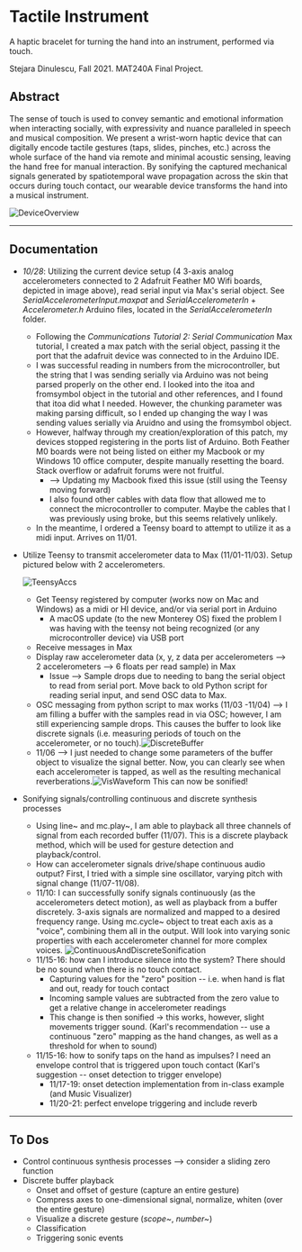 # Tactile Instrument
A haptic bracelet for turning the hand into an instrument, performed via touch.

Stejara Dinulescu, Fall 2021. MAT240A Final Project.

## Abstract

The sense of touch is used to convey semantic and emotional information when interacting socially, with expressivity and nuance paralleled in speech and musical composition. We present a wrist-worn haptic device that can digitally encode tactile gestures (taps, slides, pinches, etc.) across the whole surface of the hand via remote and minimal acoustic sensing, leaving the hand free for manual interaction. By sonifying the captured mechanical signals generated by spatiotemporal wave propagation across the skin that occurs during touch contact, our wearable device transforms the hand into a musical instrument.

![DeviceOverview](images/DeviceOverview.png)

-----------------------

## Documentation

- *10/28*: Utilizing the current device setup (4 3-axis analog accelerometers connected to 2 Adafruit Feather M0 Wifi boards, depicted in image above), read serial input via Max's serial object. See *SerialAccelerometerInput.maxpat* and *SerialAccelerometerIn* + *Accelerometer.h* Arduino files, located in the *SerialAccelerometerIn* folder.
  
  - Following the *Communications Tutorial 2: Serial Communication* Max tutorial, I created a max patch with the serial object, passing it the port that the adafruit device was connected to in the Arduino IDE.
  - I was successful reading in numbers from the microcontroller, but the string that I was sending serially via Arduino was not being parsed properly on the other end. I looked into the itoa and fromsymbol object in the tutorial and other references, and I found that itoa did what I needed. However, the chunking parameter was making parsing difficult, so I ended up changing the way I was sending values serially via Aruidno and using the fromsymbol object.
  - However, halfway through my creation/exploration of this patch, my devices stopped registering in the ports list of Arduino. Both Feather M0 boards were not being listed on either my Macbook or my Windows 10 office computer, despite manually resetting the board. Stack overflow or adafruit forums were not fruitful. 
    - --> Updating my Macbook fixed this issue (still using the Teensy moving forward)
    - I also found other cables with data flow that allowed me to connect the microcontroller to computer. Maybe the cables that I was previously using broke, but this seems relatively unlikely. 
  - In the meantime, I ordered a Teensy board to attempt to utilize it as a midi input. Arrives on 11/01.
  
- Utilize Teensy to transmit accelerometer data to Max (11/01-11/03). Setup pictured below with 2 accelerometers.
  
  ![TeensyAccs](images/TeensyAccs.jpg)
  
  - Get Teensy registered by computer (works now on Mac and Windows) as a midi or HI device, and/or via serial port in Arduino
    - A macOS update (to the new Monterey OS) fixed the problem I was having with the teensy not being recognized (or any microcontroller device) via USB port
  - Receive messages in Max
  - Display raw accelerometer data (x, y, z data per accelerometers --> 2 accelerometers --> 6 floats per read sample) in Max
    - Issue --> Sample drops due to needing to bang the serial object to read from serial port. Move back to old Python script for reading serial input, and send OSC data to Max.
  - OSC messaging from python script to max works (11/03 -11/04) --> I am filling a buffer with the samples read in via OSC; however, I am still experiencing sample drops. This causes the buffer to look like discrete signals (i.e. measuring periods of touch on the accelerometer, or no touch).![DiscreteBuffer](images/DiscreteBuffer.png)
  - 11/06 --> I just needed to change some parameters of the buffer object to visualize the signal better. Now, you can clearly see when each accelerometer is tapped, as well as the resulting mechanical reverberations.![VisWaveform](images/VisWaveform.png) This can now be sonified! 
  
- Sonifying signals/controlling continuous and discrete synthesis processes

  - Using line~ and mc.play~, I am able to playback all three channels of signal from each recorded buffer (11/07). This is a discrete playback method, which will be used for gesture detection and playback/control.
  - How can accelerometer signals drive/shape continuous audio output? First, I tried with a simple sine oscillator, varying pitch with signal change (11/07-11/08).
  - 11/10: I can successfully sonify signals continuously (as the accelerometers detect motion), as well as playback from a buffer discretely. 3-axis signals are normalized and mapped to a desired frequency range. Using mc.cycle~ object to treat each axis as a "voice", combining them all in the output. Will look into varying sonic properties with each accelerometer channel for more complex voices. ![ContinuousAndDiscreteSonification](images/ContinuousAndDiscreteSonification.png)
  - 11/15-16: how can I introduce silence into the system? There should be no sound when there is no touch contact. 
    - Capturing values for the "zero" position -- i.e. when hand is flat and out, ready for touch contact
    - Incoming sample values are subtracted from the zero value to get a relative change in accelerometer readings
    - This change is then sonified -> this works, however, slight movements trigger sound. (Karl's recommendation -- use a continuous "zero" mapping as the hand changes, as well as a threshold for when to sound)
  - 11/15-16: how to sonify taps on the hand as impulses? I need an envelope control that is triggered upon touch contact (Karl's suggestion -- onset detection to trigger envelope)
    - 11/17-19: onset detection implementation from in-class example (and Music Visualizer)
    - 11/20-21: perfect envelope triggering and include reverb


----------------

## To Dos

- Control continuous synthesis processes --> consider a sliding zero function
- Discrete buffer playback
  - Onset and offset of gesture (capture an entire gesture)
  - Compress axes to one-dimensional signal, normalize, whiten (over the entire gesture)
  - Visualize a discrete gesture (*scope~*, *number~*)
  - Classification
  - Triggering sonic events






